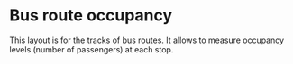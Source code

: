 # Bus route occupancy

This layout is for the tracks of bus routes. It allows to measure occupancy levels (number of passengers) at each stop.
